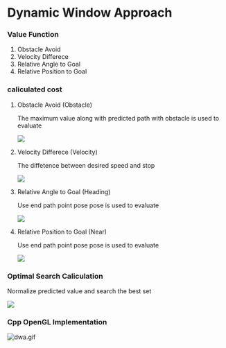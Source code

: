 
# Dynamic Window Approach

### Value Function
1. Obstacle Avoid
2. Velocity Differece
3. Relative Angle to Goal
4. Relative Position to Goal

### caliculated cost
1. Obstacle Avoid (Obstacle)

    The maximum value along with predicted path with obstacle is used to evaluate

    <img src="https://latex.codecogs.com/gif.latex?v_{opt},\omega_{opt}=max((x_{obst}-x)^2+(y_{obst}-y)^2)" />

2. Velocity Differece (Velocity)
  
    The diffetence between desired speed and stop

    <img src="https://latex.codecogs.com/gif.latex?v_{opt},\omega_{opt}=max(v)" />

3. Relative Angle to Goal (Heading)
  
    Use end path point pose pose is used to evaluate

    <img src="https://latex.codecogs.com/gif.latex?v_{opt},\omega_{opt}=min(abs(\theta_{pred}-\theta_{goal}))" />

4. Relative Position to Goal (Near)

    Use end path point pose pose is used to evaluate
    
    <img src="https://latex.codecogs.com/gif.latex?v_{opt},\omega_{opt}=min(hypot(x_{pred}-x_{goal},y_{pred}-y_{goal}))" />

### Optimal Search Caliculation
Normalize predicted value and search the best set



<img src="https://latex.codecogs.com/gif.latex?V_{(v,\omega)}=\alpha*Obstacle(v,\omega)+\beta*Velocity(v,\omega)+\gamma*Heading(v,\omega)+\delta*Near(v,\omega)"/>



### Cpp OpenGL Implementation
![dwa.gif](https://qiita-image-store.s3.ap-northeast-1.amazonaws.com/0/393008/422f27c1-e007-4ba2-9abd-1c4b7f931efc.gif)

